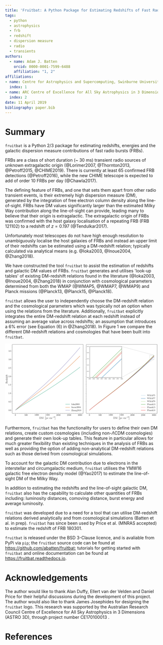 ```yaml
---
title: 'Fruitbat: A Python Package for Estimating Redshifts of Fast Radio Bursts'
tags:
  - python
  - astrophysics
  - frb
  - redshift
  - dispersion measure
  - radio
  - transients
authors:
  - name: Adam J. Batten
    orcid: 0000-0001-7599-6488
    affiliation: "1, 2"
affiliations:
- name: Centre for Astrophysics and Supercomputing, Swinburne University of Technology, PO Box 218, Hawthorn, VIC 3122, Australia
  index: 1
- name: ARC Centre of Excellence for All Sky Astrophysics in 3 Dimensions (ASTRO 3D)
  index: 2
date: 11 April 2019
bibliography: paper.bib
---
```



# Summary

``fruitbat`` is a Python 2/3 package for estimating redshifts, energies and the galactic dispersion measure contributions of fast radio bursts (FRBs).

FRBs are a class of short duration (~ 30 ms) transient radio sources of unknown extragalactic origin (@Lorimer2007, @Thornton2013, @Petroff2015, @CHIME2019). There is currently at least 65 confirmed FRB detections (@Petroff2016), while the new CHIME telescope is expected to add of order 10 FRBs per day (@Chawla2017).

The defining feature of FRBs, and one that sets them apart from other radio transient events, is their extremely high dispersion measure (DM), generated by the integration of free electron column density along the line-of-sight. FRBs have DM values significantly larger than the estimated Milky Way contribution along the line-of-sight can provide, leading many to believe that their origin is extragalactic. The extragalactic origin of FRBs was confirmed with the host galaxy localisation of a repeating FRB (FRB 121102) to a redshift of $z = 0.197$ (@Tendulkar2017).

Unfortunately most telescopes do not have high enough resolution to unambiguously localise the host galaxies of FRBs and instead an upper limit of their redshifts can be estimated using a DM-redshift relation; typically calculated via analytical means (e.g. @Ioka2003, @Inoue2004, @Zhang2018).

We have constructed the tool ``fruitbat`` to assist the estimation of redshifts and galactic DM values of FRBs. ``fruitbat`` generates and utilises 'look-up tables' of existing DM-redshift relations found in the literature (@Ioka2003, @Inoue2004, @Zhang2018) in conjunction with cosmological parameters determined from both the WMAP (@WMAP5, @WMAP7, @WMAP9) and Planck missions (@Planck13, @Planck15, @Planck18). 

``fruitbat`` allows the user to independently choose the DM-redshift relation and the cosmological parameters which was typically not an option when using the relations from the literature. Additionally, ``fruitbat`` explicitly integrates the entire DM-redshift relation at each redshift instead of assuming an average value across redshifts; an assumption that introduces a 6\% error (see Equation (6) in @Zhang2018). In Figure 1 we compare the different DM-redshift relations and cosmologies that have been built into ``fruitbat``.

![Left: Comparison of three DM-redshift relations assuming a @Planck18 cosmology. Right: Comparison of the @Inoue2004 relation with six different cosmologies.](methods_cosmology_plots.png)

Furthermore, ``fruitbat`` has the functionality for users to define their own DM relations, create custom cosmologies (including non-$\Lambda$CDM cosmologies) and generate their own look-up tables. This feature in particular allows for much greater flexibility than existing techniques in the analysis of FRBs as well as providing the option of adding non-analytical DM-redshift relations such as those derived from cosmological simulations. 

To account for the galactic DM contribution due to electrons in the interstellar and circumgalactic medium, ``fruitbat`` utilises the YMW16 galactic free electron density model (@Yao2017) to estimate the line-of-sight DM of the Milky Way.

In addition to estimating the redshifts and the line-of-sight galactic DM, ``fruitbat`` also has the capability to calculate other quantities of FRBs including: luminosity distances, comoving distance, burst energy and average luminosity.

``fruitbat`` was developed due to a need for a tool that can utilise DM-redshift relations derived analytically and from cosmological simulations (Batten et al. in prep). ``fruitbat`` has since been used by Price et al. (MNRAS accepted) to estimate the redshift of FRB 180301.

``fruitbat`` is released under the BSD 3-Clause licence, and is avaliable from PyPi via ``pip``; the ``fruitbat`` source code can be found at https://github.com/abatten/fruitbat; tutorials for getting started with ``fruitbat`` and online documentation can be found at https://fruitbat.readthedocs.io.

# Acknowledgements
The author would like to thank Alan Duffy, Ellert van der Velden and Daniel Price for their helpful discussions during the development of this project. The author would also like to thank James Josephides for designing the ``fruitbat`` logo. This research was supported by the Australian Research Council Centre of Excellence for All Sky Astrophysics in 3 Dimensions (ASTRO 3D), through project number CE170100013 .

# References
